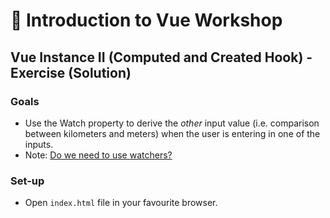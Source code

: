# 💪 Introduction to Vue Workshop

## Vue Instance II (Computed and Created Hook) - Exercise (Solution)

### Goals

* Use the Watch property to derive the _other_ input value (i.e. comparison between kilometers and meters) when the user is entering in one of the inputs.
* Note: [Do we need to use watchers?](https://codepen.io/itslit/pen/3d39fd4d1ca3eb4e599c1a3af2da7f78)

### Set-up

* Open `index.html` file in your favourite browser.
